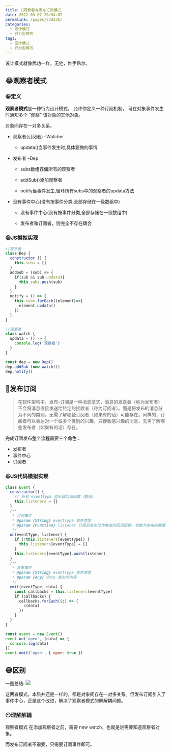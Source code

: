 ```yaml
---
title: 🦉观察者与发布订阅模式
date: 2022-03-07 20:54:07
permalink: /pages/73d23b/
categories:
  - 设计模式
  - 行为型模式
tags:
  - 设计模式
  - 行为型模式
---
```


设计模式就像武功一样，无他，惟手熟尔。

## 😂观察者模式

### 😀定义

**观察者模式**是一种行为设计模式， 允许你定义一种订阅机制， 可在对象事件发生时通知多个 “观察” 该对象的其他对象。

对象间存在一对多关系。

- 观察者(订阅者) –Watcher
  
  - updata()当事件发生时,具体要做的事情
  
- 发布者 –Dep
  
  - subs数组存储所有的观察者
  
  - addSub()添加观察者
  
  - notify当事件发生,循环所有subs中的观察者的updata方法

- 没有事件中心(没有按事件分类,全部存储在一级数组中)
  
  - 没有事件中心(没有按事件分类,全部存储在一级数组中)
  
  - 发布者和订阅者，则完全不存在耦合

### 😁JS模拟实现

```js
//发布者
class Dep {
  constructor () {
    this.subs = []
  }
  addSub = (sub) => {
    if(sub && sub.updata){
      this.subs.push(sub)
    }
  }
  notify = () => {
    this.subs.forEach((element)=>{
      element.updata()
    })
  }
}

//观察者
class watch {
  updata = () => {
    console.log('观察者')
  }
}

const dep = new Dep()
dep.addSub (new watch())
dep.notify()
```
## 🤣发布订阅

> 在软件架构中，发布-订阅是一种消息范式，消息的发送者（称为发布者）不会将消息直接发送给特定的接收者（称为订阅者）。而是将发布的消息分为不同的类别，无需了解哪些订阅者（如果有的话）可能存在。同样的，订阅者可以表达对一个或多个类别的兴趣，只接收感兴趣的消息，无需了解哪些发布者（如果有的话）存在。

完成订阅发布整个流程需要三个角色：

- 发布者
- 事件中心
- 订阅者
  
### 😃JS代码模拟实现

```js
class Event {
  constructor() {
    // 所有 eventType 监听器回调函数（数组）
    this.listeners = {}
  }
  /**
   * 订阅事件
   * @param {String} eventType 事件类型
   * @param {Function} listener 订阅后发布动作触发的回调函数，参数为发布的数据
   */
  on(eventType, listener) {
    if (!this.listeners[eventType]) {
      this.listeners[eventType] = []
    }
    this.listeners[eventType].push(listener)
  }
  /**
   * 发布事件
   * @param {String} eventType 事件类型
   * @param {Any} data 发布的内容
   */
  emit(eventType, data) {
    const callbacks = this.listeners[eventType]
    if (callbacks) {
      callbacks.forEach((c) => {
        c(data)
      })
    }
  }
}

const event = new Event()
event.on('open', (data) => {
  console.log(data)
})
event.emit('open', { open: true })
```

## 😅区别

一图总结:
<img src="https://cdn.jsdelivr.net/gh/Buzhifanji/imgs-store/blog/subscribe.png"/>

这两者模式，本质并还是一样的，都是对象间存在一对多关系。但发布订阅引入了事件中心，正是这个改进，解决了观察者模式的解解耦问题。

### 😶理解解耦

观察者模式 在添加观察者之前，需要 new watch，也就是说需要知道观察者对象。

而发布订阅者不需要，只需要订阅事件即可。